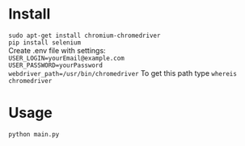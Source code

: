 # Install
`sudo apt-get install chromium-chromedriver`  
`pip install selenium`  
Create .env file with settings:  
`USER_LOGIN=yourEmail@example.com`  
`USER_PASSWORD=yourPassword`  
`webdriver_path=/usr/bin/chromedriver` To get this path type `whereis chromedriver`
# Usage
`python main.py`
